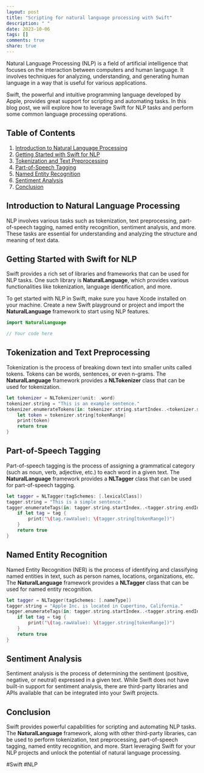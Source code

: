 ```yaml
---
layout: post
title: "Scripting for natural language processing with Swift"
description: " "
date: 2023-10-06
tags: []
comments: true
share: true
---
```


Natural Language Processing (NLP) is a field of artificial intelligence that focuses on the interaction between computers and human language. It involves techniques for analyzing, understanding, and generating human language in a way that is useful for various applications.

Swift, the powerful and intuitive programming language developed by Apple, provides great support for scripting and automating tasks. In this blog post, we will explore how to leverage Swift for NLP tasks and perform some common language processing operations.

## Table of Contents
1. [Introduction to Natural Language Processing](#introduction-to-natural-language-processing)
2. [Getting Started with Swift for NLP](#getting-started-with-swift-for-nlp)
3. [Tokenization and Text Preprocessing](#tokenization-and-text-preprocessing)
4. [Part-of-Speech Tagging](#part-of-speech-tagging)
5. [Named Entity Recognition](#named-entity-recognition)
6. [Sentiment Analysis](#sentiment-analysis)
7. [Conclusion](#conclusion)

## Introduction to Natural Language Processing
NLP involves various tasks such as tokenization, text preprocessing, part-of-speech tagging, named entity recognition, sentiment analysis, and more. These tasks are essential for understanding and analyzing the structure and meaning of text data.

## Getting Started with Swift for NLP
Swift provides a rich set of libraries and frameworks that can be used for NLP tasks. One such library is **NaturalLanguage**, which provides various functionalities like tokenization, language identification, and more.

To get started with NLP in Swift, make sure you have Xcode installed on your machine. Create a new Swift playground or project and import the **NaturalLanguage** framework to start using NLP features.

```swift
import NaturalLanguage

// Your code here
```

## Tokenization and Text Preprocessing
Tokenization is the process of breaking down text into smaller units called tokens. Tokens can be words, sentences, or even n-grams. The **NaturalLanguage** framework provides a **NLTokenizer** class that can be used for tokenization.

```swift
let tokenizer = NLTokenizer(unit: .word)
tokenizer.string = "This is an example sentence."
tokenizer.enumerateTokens(in: tokenizer.string.startIndex..<tokenizer.string.endIndex) { tokenRange, _ -> Bool in
    let token = tokenizer.string[tokenRange]
    print(token)
    return true
}
```

## Part-of-Speech Tagging
Part-of-speech tagging is the process of assigning a grammatical category (such as noun, verb, adjective, etc.) to each word in a given text. The **NaturalLanguage** framework provides a **NLTagger** class that can be used for part-of-speech tagging.

```swift
let tagger = NLTagger(tagSchemes: [.lexicalClass])
tagger.string = "This is a simple sentence."
tagger.enumerateTags(in: tagger.string.startIndex..<tagger.string.endIndex, unit: .word, scheme: .lexicalClass) { tag, tokenRange -> Bool in
    if let tag = tag {
        print("\(tag.rawValue): \(tagger.string[tokenRange])")
    }
    return true
}
```

## Named Entity Recognition
Named Entity Recognition (NER) is the process of identifying and classifying named entities in text, such as person names, locations, organizations, etc. The **NaturalLanguage** framework provides a **NLTagger** class that can be used for named entity recognition.

```swift
let tagger = NLTagger(tagSchemes: [.nameType])
tagger.string = "Apple Inc. is located in Cupertino, California."
tagger.enumerateTags(in: tagger.string.startIndex..<tagger.string.endIndex, unit: .word, scheme: .nameType) { tag, tokenRange -> Bool in
    if let tag = tag {
        print("\(tag.rawValue): \(tagger.string[tokenRange])")
    }
    return true
}
```

## Sentiment Analysis
Sentiment analysis is the process of determining the sentiment (positive, negative, or neutral) expressed in a given text. While Swift does not have built-in support for sentiment analysis, there are third-party libraries and APIs available that can be integrated into your Swift projects.

## Conclusion
Swift provides powerful capabilities for scripting and automating NLP tasks. The **NaturalLanguage** framework, along with other third-party libraries, can be used to perform tokenization, text preprocessing, part-of-speech tagging, named entity recognition, and more. Start leveraging Swift for your NLP projects and unlock the potential of natural language processing. 

\#Swift #NLP